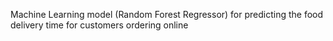 Machine Learning model (Random Forest Regressor) for predicting the food delivery time for customers ordering online 
